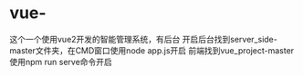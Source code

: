 # vue-
这个一个使用vue2开发的智能管理系统，有后台
开启后台找到server_side-master文件夹，在CMD窗口使用node app.js开启
前端找到vue_project-master 使用npm run serve命令开启
